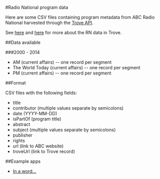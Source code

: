 #Radio National program data

Here are some CSV files containing program metadata from ABC Radio National harvested through the [Trove API](http://help.nla.gov.au/trove/building-with-trove/api).

See [here](http://www.nla.gov.au/blogs/trove/2014/04/17/harvesting-radio-national) and [here](http://www.nla.gov.au/blogs/trove/2014/05/01/whats-in-a-word) for more about the RN data in Trove.

##Data available

###2000 - 2014

* AM (current affairs) -- one record per segment
* The World Today (current affairs) -- one record per segment
* PM (current affairs) -- one record per segment

##Format

CSV files with the following fields:

* title
* contributor (multiple values separate by semicolons)
* date (YYYY-MM-DD)
* isPartOf (program title)
* abstract
* subject (multiple values separate by semicolons)
* publisher
* rights
* url (link to ABC website)
* troveUrl (link to Trove record)

##Example apps

* [In a word...](http://inaword.dhistory.org/)

